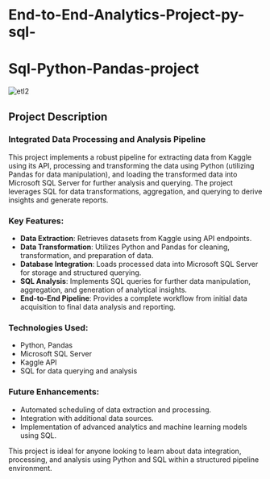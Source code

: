# End-to-End-Analytics-Project-py-sql-
# Sql-Python-Pandas-project

![etl2](https://github.com/user-attachments/assets/6bc82ee6-b300-4c7c-aa37-52630342bbdf)

## Project Description

### Integrated Data Processing and Analysis Pipeline

This project implements a robust pipeline for extracting data from Kaggle using its API, processing and transforming the data using Python (utilizing Pandas for data manipulation), and loading the transformed data into Microsoft SQL Server for further analysis and querying. The project leverages SQL for data transformations, aggregation, and querying to derive insights and generate reports.

### Key Features:
- **Data Extraction**: Retrieves datasets from Kaggle using API endpoints.
- **Data Transformation**: Utilizes Python and Pandas for cleaning, transformation, and preparation of data.
- **Database Integration**: Loads processed data into Microsoft SQL Server for storage and structured querying.
- **SQL Analysis**: Implements SQL queries for further data manipulation, aggregation, and generation of analytical insights.
- **End-to-End Pipeline**: Provides a complete workflow from initial data acquisition to final data analysis and reporting.

### Technologies Used:
- Python, Pandas
- Microsoft SQL Server
- Kaggle API
- SQL for data querying and analysis

### Future Enhancements:
- Automated scheduling of data extraction and processing.
- Integration with additional data sources.
- Implementation of advanced analytics and machine learning models using SQL.

This project is ideal for anyone looking to learn about data integration, processing, and analysis using Python and SQL within a structured pipeline environment.

